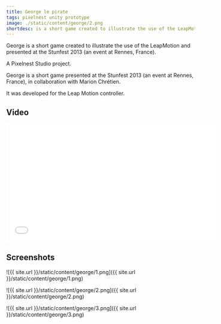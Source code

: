 ```yaml
---
title: George le pirate
tags: pixelnest unity prototype
image: ./static/content/george/2.png
shortdesc: is a short game created to illustrate the use of the LeapMotion and presented at the Stunfest 2013 (an event at Rennes, France).
---
```


George is a short game created to illustrate the use of the LeapMotion and presented at the Stunfest 2013 (an event at Rennes, France).

A Pixelnest Studio project.

George is a short game presented at the Stunfest 2013 (an event at Rennes, France), in collaboration with Marion Chrétien.

It was developed for the Leap Motion controller.

## Video

<iframe width="560" height="315" src="//www.youtube.com/embed/RYJZvZfvyZY" frameborder="0" allowfullscreen></iframe>

## Screenshots

![{{ site.url }}/static/content/george/1.png]({{ site.url }}/static/content/george/1.png)

![{{ site.url }}/static/content/george/2.png]({{ site.url }}/static/content/george/2.png)

![{{ site.url }}/static/content/george/3.png]({{ site.url }}/static/content/george/3.png)
